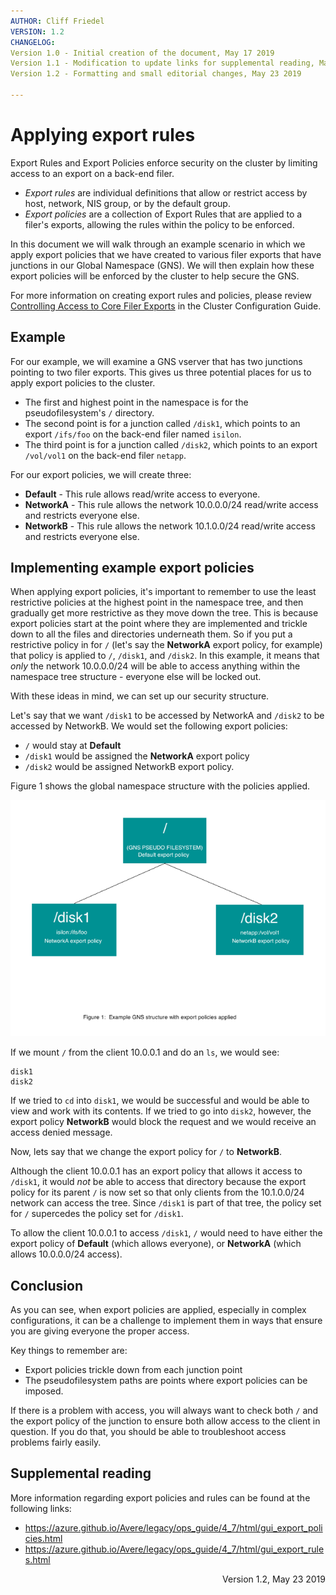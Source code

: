 ```yaml
---
AUTHOR: Cliff Friedel
VERSION: 1.2
CHANGELOG: 
Version 1.0 - Initial creation of the document, May 17 2019
Version 1.1 - Modification to update links for supplemental reading, May 20 2019
Version 1.2 - Formatting and small editorial changes, May 23 2019

---
```


# Applying export rules

Export Rules and Export Policies enforce security on the cluster by limiting access to an export on a back-end filer.  

* *Export rules* are individual definitions that allow or restrict access by host, network, NIS group, or by the default group.  
* *Export policies* are a collection of Export Rules that are applied to a filer's exports, allowing the rules within the policy to be enforced.  

In this document we will walk through an example scenario in which we apply export policies that we have created to various filer exports that have junctions in our Global Namespace (GNS). We will then explain how these export policies will be enforced by the cluster to help secure the GNS.
 
For more information on creating export rules and policies, please review [Controlling Access to Core Filer Exports](https://azure.github.io/Avere/legacy/ops_guide/4_7/html/export_rules_overview.html) in the Cluster Configuration Guide.

## Example 

For our example, we will examine a GNS vserver that has two junctions pointing to two filer exports.  This gives us three potential places for us to apply export policies to the cluster. 

* The first and highest point in the namespace is for the pseudofilesystem's ``/`` directory. 
* The second point is for a junction called ``/disk1``, which points to an export ``/ifs/foo`` on the back-end filer named ``isilon``.
* The third point is for a junction called ``/disk2``, which points to an export ``/vol/vol1`` on the back-end filer ``netapp``. 
 
For our export policies, we will create three:
 
* **Default** - This rule allows read/write access to everyone.
* **NetworkA** - This rule allows the network 10.0.0.0/24 read/write access and restricts everyone else.
* **NetworkB** - This rule allows the network 10.1.0.0/24 read/write access and restricts everyone else.
 
## Implementing example export policies 
 
When applying export policies, it's important to remember to use the least restrictive policies at the highest point in the namespace tree, and then gradually get more restrictive as they move down the tree. This is because export policies start at the point where they are implemented and trickle down to all the files and directories underneath them. So if you put a restrictive policy in for ``/`` (let's say the **NetworkA** export policy, for example) that policy is applied to ``/``, ``/disk1``, and ``/disk2``. In this example, it means that *only* the network 10.0.0.0/24 will be able to access anything within the namespace tree structure - everyone else will be locked out.
 
With these ideas in mind, we can set up our security structure.  

Let's say that we want ``/disk1`` to be accessed by NetworkA and ``/disk2`` to be accessed by NetworkB. We would set the following export policies:

* ``/`` would stay at **Default**
* ``/disk1`` would be assigned the **NetworkA** export policy 
* ``/disk2`` would be assigned NetworkB export policy.  

Figure 1 shows the global namespace structure with the policies applied.

![diagram of three export levels, with the path / at the top with "default" export policy, and the two subdirectories below: /disk1 (with the export policy "networkA") and /disk2 (with the export policy "networkB")](export-rules.png)
 
If we mount ``/`` from the client 10.0.0.1 and do an ``ls``, we would see:

```
disk1
disk2
```
 
If we tried to ``cd`` into ``disk1``, we would be successful and would be able to view and work with its contents. If we tried to go into ``disk2``, however, the export policy **NetworkB** would block the request and we would receive an access denied message.  
 
Now, lets say that we change the export policy for ``/`` to **NetworkB**. 

Although the client 10.0.0.1 has an export policy that allows it access to ``/disk1``, it would *not* be able to access that directory because the export policy for its parent ``/`` is now set so that only clients from the 10.1.0.0/24 network can access the tree. Since ``/disk1`` is part of that tree, the policy set for ``/`` supercedes the policy set for ``/disk1``.  

To allow the client 10.0.0.1 to access ``/disk1``, ``/`` would need to have either the export policy of **Default** (which allows everyone), or **NetworkA** (which allows 10.0.0.0/24 access).
 
## Conclusion 
 
As you can see, when export policies are applied, especially in complex configurations, it can be a challenge to implement them in ways that ensure you are giving everyone the proper access. 

Key things to remember are:

* Export policies trickle down from each junction point
* The pseudofilesystem paths are points where export policies can be imposed. 

If there is a problem with access, you will always want to check both ``/`` and the export policy of the junction to ensure both allow access to the client in question. If you do that, you should be able to troubleshoot access problems fairly easily.
 
## Supplemental reading 
 
More information regarding export policies and rules can be found at the following links:

* <https://azure.github.io/Avere/legacy/ops_guide/4_7/html/gui_export_policies.html>
* <https://azure.github.io/Avere/legacy/ops_guide/4_7/html/gui_export_rules.html>
 



<div style="text-align: right">Version 1.2, May 23 2019 </div>
